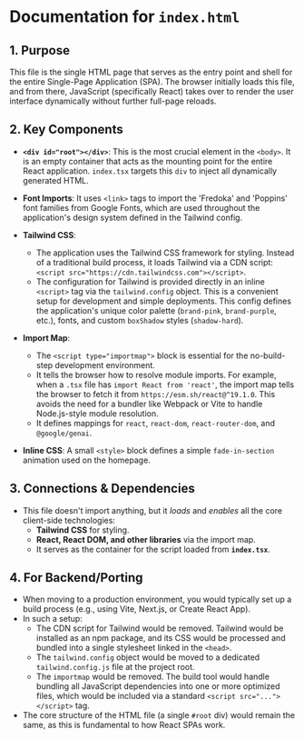 
# Documentation for `index.html`

## 1. Purpose

This file is the single HTML page that serves as the entry point and shell for the entire Single-Page Application (SPA). The browser initially loads this file, and from there, JavaScript (specifically React) takes over to render the user interface dynamically without further full-page reloads.

## 2. Key Components

- **`<div id="root"></div>`**: This is the most crucial element in the `<body>`. It is an empty container that acts as the mounting point for the entire React application. `index.tsx` targets this `div` to inject all dynamically generated HTML.

- **Font Imports**: It uses `<link>` tags to import the 'Fredoka' and 'Poppins' font families from Google Fonts, which are used throughout the application's design system defined in the Tailwind config.

- **Tailwind CSS**:
  - The application uses the Tailwind CSS framework for styling. Instead of a traditional build process, it loads Tailwind via a CDN script: `<script src="https://cdn.tailwindcss.com"></script>`.
  - The configuration for Tailwind is provided directly in an inline `<script>` tag via the `tailwind.config` object. This is a convenient setup for development and simple deployments. This config defines the application's unique color palette (`brand-pink`, `brand-purple`, etc.), fonts, and custom `boxShadow` styles (`shadow-hard`).

- **Import Map**:
  - The `<script type="importmap">` block is essential for the no-build-step development environment.
  - It tells the browser how to resolve module imports. For example, when a `.tsx` file has `import React from 'react'`, the import map tells the browser to fetch it from `https://esm.sh/react@^19.1.0`. This avoids the need for a bundler like Webpack or Vite to handle Node.js-style module resolution.
  - It defines mappings for `react`, `react-dom`, `react-router-dom`, and `@google/genai`.

- **Inline CSS**: A small `<style>` block defines a simple `fade-in-section` animation used on the homepage.

## 3. Connections & Dependencies

- This file doesn't import anything, but it *loads* and *enables* all the core client-side technologies:
  - **Tailwind CSS** for styling.
  - **React, React DOM, and other libraries** via the import map.
  - It serves as the container for the script loaded from **`index.tsx`**.

## 4. For Backend/Porting

- When moving to a production environment, you would typically set up a build process (e.g., using Vite, Next.js, or Create React App).
- In such a setup:
  - The CDN script for Tailwind would be removed. Tailwind would be installed as an npm package, and its CSS would be processed and bundled into a single stylesheet linked in the `<head>`.
  - The `tailwind.config` object would be moved to a dedicated `tailwind.config.js` file at the project root.
  - The `importmap` would be removed. The build tool would handle bundling all JavaScript dependencies into one or more optimized files, which would be included via a standard `<script src="..."></script>` tag.
- The core structure of the HTML file (a single `#root` div) would remain the same, as this is fundamental to how React SPAs work.
